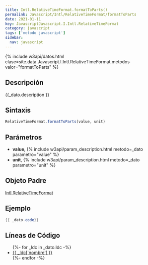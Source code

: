 ```yaml
---
title: Intl.RelativeTimeFormat.formatToParts()
permalink: Javascript/Intl/RelativeTimeFormat/formatToParts
date: 2021-01-11
key: JavascriptJavascript.I.Intl.RelativeTimeFormat
category: javascript
tags: ['metodo javascript']
sidebar: 
  nav: javascript
---
```


{% include w3api/datos.html clase=site.data.Javascript.I.Intl.RelativeTimeFormat.metodos valor="formatToParts" %}

## Descripción
{{_dato.description }}

## Sintaxis
~~~javascript
RelativeTimeFormat.formatToParts(value, unit)
~~~

## Parámetros
* **value**,  {% include w3api/param_description.html metodo=_dato parametro="value" %}
* **unit**,  {% include w3api/param_description.html metodo=_dato parametro="unit" %}

## Objeto Padre
[Intl.RelativeTimeFormat](/Javascript/Intl/RelativeTimeFormat/)

## Ejemplo
~~~java
{{ _dato.code}}
~~~

## Líneas de Código
<ul>
{%- for _ldc in _dato.ldc -%}
   <li>
       <a href="{{_ldc['url'] }}">{{ _ldc['nombre'] }}</a>
   </li>
{%- endfor -%}
</ul>
